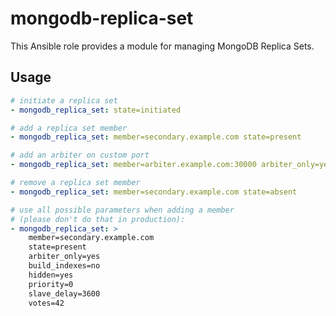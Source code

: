 mongodb-replica-set
===================

This Ansible role provides a module for managing MongoDB Replica Sets.


Usage
-----

```yaml
# initiate a replica set
- mongodb_replica_set: state=initiated

# add a replica set member
- mongodb_replica_set: member=secondary.example.com state=present

# add an arbiter on custom port
- mongodb_replica_set: member=arbiter.example.com:30000 arbiter_only=yes state=present

# remove a replica set member
- mongodb_replica_set: member=secondary.example.com state=absent

# use all possible parameters when adding a member
# (please don't do that in production):
- mongodb_replica_set: >
    member=secondary.example.com
    state=present
    arbiter_only=yes
    build_indexes=no
    hidden=yes
    priority=0
    slave_delay=3600
    votes=42
```
